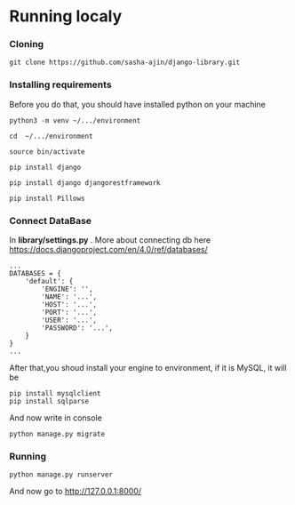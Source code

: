 # Running localy 

### Cloning

```
git clone https://github.com/sasha-ajin/django-library.git
```

### Installing requirements

Before you do that, you should have installed python on your machine

```
python3 -m venv ~/.../environment

cd  ~/.../environment

source bin/activate

pip install django 

pip install django djangorestframework

pip install Pillows
```

### Connect DataBase

In **library/settings.py** . More about connecting db here https://docs.djangoproject.com/en/4.0/ref/databases/

```
...
DATABASES = {
    'default': {
        'ENGINE': '',
        'NAME': '...',
        'HOST': '...',
        'PORT': '...',
        'USER': '...',
        'PASSWORD': '...',
    }
}
...
```
After that,you shoud install your engine to environment, if it is MySQL, it will be 

```
pip install mysqlclient
pip install sqlparse
```

And now write in console

```
python manage.py migrate
```

### Running

```
python manage.py runserver 
```
And now go to http://127.0.0.1:8000/


